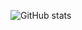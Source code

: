 ![GitHub stats](https://github-readme-stats.vercel.app/api?username=parttimelegend&show_icons=true&count_private=true)
